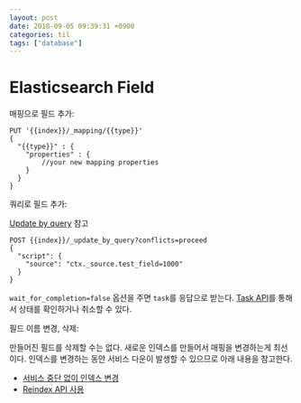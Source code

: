 ```yaml
---
layout: post
date: 2018-09-05 09:39:31 +0900
categories: til
tags: ["database"]
---
```


# Elasticsearch Field

매핑으로 필드 추가:

    PUT '{{index}}/_mapping/{{type}}'
    {
      "{{type}}" : {
        "properties" : {
            //your new mapping properties
        }
      }
    }

쿼리로 필드 추가:

[Update by query](https://www.elastic.co/guide/en/elasticsearch/reference/current/docs-update-by-query.html) 참고

    POST {{index}}/_update_by_query?conflicts=proceed
    {
      "script": {
        "source": "ctx._source.test_field=1000"
      }
    }

`wait_for_completion=false` 옵션을 주면 `task`를 응답으로 받는다. [Task API](https://www.elastic.co/guide/en/elasticsearch/reference/current/tasks.html)를 통해서 상태를 확인하거나 취소할 수 있다.

필드 이름 변경, 삭제:

만들어진 필드를 삭제할 수는 없다. 새로운 인덱스를 만들어서 매핑을 변경하는게 최선이다. 인덱스를 변경하는 동안 서비스 다운이 발생할 수 있으므로 아래 내용을 참고한다.

- [서비스 중단 없이 인덱스 변경](https://www.elastic.co/guide/en/elasticsearch/guide/current/index-aliases.html#index-aliases)
- [Reindex API 사용](https://stackoverflow.com/questions/43120430/elasticsearch-mapping-rename-existing-field)
